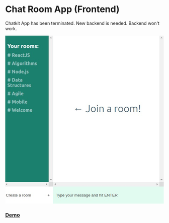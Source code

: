 # Chat Room App (Frontend)

Chatkit App has been terminated. New backend is needed. Backend won't work.

<img src="https://raw.githubusercontent.com/timbo-rafa/chat/master/screenshots/react-chat-screenshot.jpg" />

### <a href="https://chat.rtimbo.com/">Demo</a>
